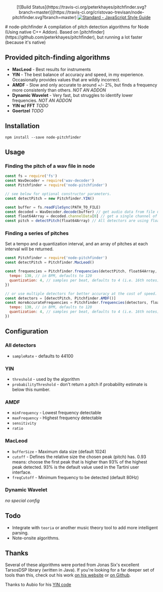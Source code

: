 <p align="center">
  <text>
    [![Build Status](https://travis-ci.org/peterkhayes/pitchfinder.svg?branch=master)](https://travis-ci.org/cristovao-trevisan/node-pitchfinder.svg?branch=master)
  </text>
  <a href="https://standardjs.com"><img src="https://img.shields.io/badge/code_style-standard-brightgreen.svg" alt="Standard - JavaScript Style Guide"></a>
</p>
# node-pitchfinder
A compilation of pitch detection algorithms for Node (Using native C++ Addon).
Based on [pitchfinder](https://github.com/peterkhayes/pitchfinder), but running a lot faster (because it's native)

## Provided pitch-finding algorithms
- **MacLeod** - Best results for instruments
- **YIN** - The best balance of accuracy and speed, in my experience.  Occasionally provides values that are wildly incorrect.
- **AMDF** - Slow and only accurate to around +/- 2%, but finds a frequency more consistenly than others. *NOT AN ADDON*
- **Dynamic Wavelet** - Very fast, but struggles to identify lower frequencies. *NOT AN ADDON*
- **YIN w/ FFT** *TODO*
- **Goertzel** *TODO*

## Installation
`npm install --save node-pitchfinder`

## Usage

### Finding the pitch of a wav file in node
```javascript
const fs = require('fs')
const WavDecoder = require('wav-decoder')
const Pitchfinder = require('node-pitchfinder')

// see below for optional constructor parameters.
const detectPitch = new Pitchfinder.YIN()

const buffer = fs.readFileSync(PATH_TO_FILE)
const decoded = WavDecoder.decode(buffer) // get audio data from file using `wav-decoder`
const float64Array = decoded.channelData[0] // get a single channel of sound
const pitch = detectPitch(float64Array) // All detectors are using float64Array internally, but you can also give an ordinary array of numbers
```

### Finding a series of pitches
Set a tempo and a quantization interval, and an array of pitches at each interval will be returned.

```javascript
const Pitchfinder = require('node-pitchfinder')
const detectPitch = Pitchfinder.MacLeod()

const frequencies = Pitchfinder.frequencies(detectPitch, float64Array, {
  tempo: 130, // in BPM, defaults to 120
  quantization: 4, // samples per beat, defaults to 4 (i.e. 16th notes)
})

// or use multiple detectors for better accuracy at the cost of speed.
const detectors = [detectPitch, Pitchfinder.AMDF()]
const moreAccurateFrequencies = Pitchfinder.frequencies(detectors, float64Array, {
  tempo: 130, // in BPM, defaults to 120
  quantization: 4, // samples per beat, defaults to 4 (i.e. 16th notes)
})
```

## Configuration

### All detectors
- `sampleRate` - defaults to 44100

### YIN
- `threshold` - used by the algorithm
- `probabilityThreshold` - don't return a pitch if probability estimate is below this number.

### AMDF
- `minFrequency` - Lowest frequency detectable
- `maxFrequency` - Highest frequency detectable
- `sensitivity`
- `ratio`

### MacLeod
- `bufferSize` - Maximum data size (default 1024)
- `cutoff` - Defines the relative size the chosen peak (pitch) has. 0.93 means: choose
the first peak that is higher than 93% of the highest peak detected. 93% is the default value used in the Tartini user interface.
- `freqCutoff` - Minimum frequency to be detected (default 80Hz)

### Dynamic Wavelet
*no special config*


## Todo
- Integrate with `teoria` or another music theory tool to add more intelligent parsing.
- Note-onsite algorithms.

## Thanks
Several of these algorithms were ported from Jonas Six's excellent TarsosDSP library (written in Java).  If you're looking for a far deeper set of tools than this, check out his work [on his website](http://tarsos.0110.be/tag/TarsosDSP) or [on Github](https://github.com/JorenSix/TarsosDSP).

Thanks to Aubio for his [YIN code](https://github.com/aubio/aubio/blob/master/src/pitch/pitchyin.c)
